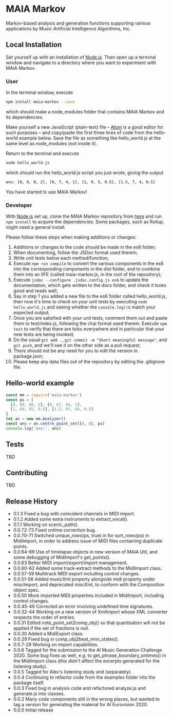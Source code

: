 MAIA Markov
==============

Markov-based analysis and generation functions supporting various applications by Music Artificial Intelligence Algorithms, Inc.

## Local Installation

Set yourself up with an installation of [Node.js](https://nodejs.org/). Then open up a terminal window and navigate to a directory where you want to experiment with MAIA Markov.

### User

In the terminal window, execute
```bash
npm install maia-markov --save
```
which should make a node_modules folder that contains MAIA Markov and its dependencies.

Make yourself a new JavaScript (plain-text) file – [Atom](https://atom.io/) is a good editor for such purposes – and copy/paste the first three lines of code from the hello-world example below. Save the file as something like hello_world.js at the same level as node_modules (not inside it).

Return to the terminal and execute
```bash
node hello_world.js
```
which should run the hello_world.js script you just wrote, giving the output
```bash
ans: [0, 0, 0, 2], [0, 7, 4, 1], [1, 9, 5, 0.5], [1.5, 7, 4, 0.5]
```
You have started to use MAIA Markov!

### Developer

With [Node.js](https://nodejs.org/) set up, clone the MAIA Markov repository from [here](https://bitbucket.org/tomthecollins/maia-markov/) and run `npm install` to acquire the dependencies. Some packages, such as Rollup, might need a general install.

Please follow these steps when making additions or changes:

1. Additions or changes to the code should be made in the es6 folder;
2. When documenting, follow the JSDoc format used therein;
3. Write unit tests below each method/function;
4. Execute `npm run compile` to convert the various components in the es6 into the corresponding components in the dist folder, and to combine them into an IIFE (called maia-markov.js, in the root of the repository);
5. Execute `jsdoc --configure .jsdoc.config.js es6` to update the documentation, which gets written to the docs folder, and check it looks good and reads well;
6. Say in step 1 you added a new file to the es6 folder called hello_world.js, then now it's time to check on your unit tests by executing `node hello_world.js` and seeing whether the `console.log()`s match your expected output;
7. Once you are satisfied with your unit tests, comment them out and paste them to test/index.js, following the chai format used therein. Execute `npm test` to verify that there are ticks everywhere and in particular that your new tests are being invoked;
8. Do the usual `git add .`, `git commit -m "Short meaningful message"`, and `git push`, and we'll see it on the other side as a pull request;
9. There should not be any need for you to edit the version in package.json;
10. Please keep any data files out of the repository by editing the .gitignore file.

## Hello-world example

```javascript
const mm = require('maia-markov')
const ps = [
  [0, 60, 60, 2], [0, 67, 64, 1],
  [1, 69, 65, 0.5], [1.5, 67, 64, 0.5]
]
let an = new mm.Analyzer()
const ans = an.centre_point_set([0, 0], ps)
console.log('ans:', ans)
```

## Tests

TBD

## Contributing

TBD

## Release History

* 0.1.3 Fixed a bug with coincident channels in MIDI import.
* 0.1.2 Added some extra instruments to extract_vocal().
* 0.1.1 Working on scenic_path().
* 0.0.72-73 Fixed ontime correction bug.
* 0.0.70-71 Switched unique_rows(ps, true) in for sort_rows(ps) in MidiImport, in order to address issue of MIDI files containing duplicate points.
* 0.0.64-69 Use of timelapse objects in new version of MAIA Util, and some debugging of MidiImport's get_points().
* 0.0.63 Better MIDI import/export/import management.
* 0.0.60-62 Added some track-extract methods to the MidiImport class.
* 0.0.57-59 Multitrack MIDI export including control changes.
* 0.0.51-56 Added musicXml property alongside midi property under miscImport, and deprecated miscXml, to conform with the Composition object spec.
* 0.0.50 More imported MIDI properties included in MidiImport, including control changes.
* 0.0.45-49 Corrected an error involving undefined time signatures.
* 0.0.32-44 Working on a new version of XmlImport whose XML converter respects the order of entries.
* 0.0.31 Edited note_point_set2comp_obj() so that quantisation will not be applied if the set of fractions is null.
* 0.0.30 Added a MidiExport class.
* 0.0.29 Fixed bug in comp_obj2beat_mnn_states().
* 0.0.7-28 Working on import capabilities.
* 0.0.6 Tagged for the submission to the AI Music Generation Challenge 2020. Some bug fixes as well, e.g. to get_phrase_boundary_ontimes() in the MidiImport class (this didn't affect the excerpts generated for the listening study).
* 0.0.5 Tagged for Alex's listening study and (separately).
* 0.0.4 Continuing to refactor code from the examples folder into the package itself.
* 0.0.3 Fixed bug in analysis code and refactored analyze.js and generate.js into classes.
* 0.0.2 Many code components still in the wrong places, but wanted to tag a version for generating the material for AI Eurovision 2020.
* 0.0.0 Initial release
